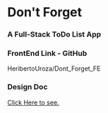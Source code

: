 # Don't Forget

### A Full-Stack ToDo List App

### FrontEnd Link - GitHub
HeribertoUroza/Dont_Forget_FE

### Design Doc
[Click Here to see.](https://docs.google.com/document/d/1vdchRHteKdxYIdVm2XrUN48xHLqCArDo-oQ4UUKSZdI/edit?usp=sharing)